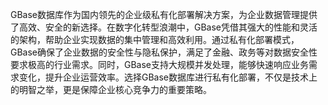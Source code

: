 GBase数据库作为国内领先的企业级私有化部署解决方案，为企业数据管理提供了高效、安全的新选择。在数字化转型浪潮中，GBase凭借其强大的性能和灵活的架构，帮助企业实现数据的集中管理和高效利用。通过私有化部署模式，GBase确保了企业数据的安全性与隐私保护，满足了金融、政务等对数据安全性要求极高的行业需求。同时，GBase支持大规模并发处理，能够快速响应业务需求变化，提升企业运营效率。选择GBase数据库进行私有化部署，不仅是技术上的明智之举，更是保障企业核心竞争力的重要策略。